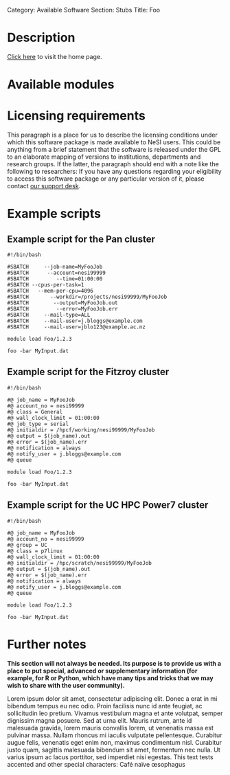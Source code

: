Category: Available Software
Section: Stubs
Title: Foo
<!-- The above lines, specifying the category, section and title, must be
present and always comprising the first three lines of the article. -->

# Description
<!--This is a placeholder for a description. Do not edit.-->

[Click here](http://www.example.com) to visit the home page.

# Available modules
<!--This is a placeholder for an automatically generated table. Do not edit.-->

# Licensing requirements

This paragraph is a place for us to describe the licensing conditions under
which this software package is made available to NeSI users. This could be
anything from a brief statement that the software is released under the GPL to
an elaborate mapping of versions to institutions, departments and research
groups. If the latter, the paragraph should end with a note like the following
to researchers: If you have any questions regarding your eligibility to access
this software package or any particular version of it, please contact [our
support desk](mailto:support@nesi.org.nz).

# Example scripts

## Example script for the Pan cluster

	#!/bin/bash
	
	#SBATCH     --job-name=MyFooJob
	#SBATCH      --account=nesi99999
	#SBATCH         --time=01:00:00
	#SBATCH --cpus-per-task=1
	#SBATCH   --mem-per-cpu=4096
	#SBATCH       --workdir=/projects/nesi99999/MyFooJob
	#SBATCH        --output=MyFooJob.out
	#SBATCH         --error=MyFooJob.err
	#SBATCH     --mail-type=ALL
	#SBATCH     --mail-user=j.bloggs@example.com
	#SBATCH     --mail-user=jblo123@example.ac.nz
	
	module load Foo/1.2.3
	
	foo -bar MyInput.dat

## Example script for the Fitzroy cluster

	#!/bin/bash
	
	#@ job_name = MyFooJob
	#@ account_no = nesi99999
	#@ class = General
	#@ wall_clock_limit = 01:00:00
	#@ job_type = serial
	#@ initialdir = /hpcf/working/nesi99999/MyFooJob
	#@ output = $(job_name).out
	#@ error = $(job_name).err
	#@ notification = always
	#@ notify_user = j.bloggs@example.com
	#@ queue
	
	module load Foo/1.2.3
	
	foo -bar MyInput.dat

## Example script for the UC HPC Power7 cluster

	#!/bin/bash
	
	#@ job_name = MyFooJob
	#@ account_no = nesi99999
	#@ group = UC
	#@ class = p7linux
	#@ wall_clock_limit = 01:00:00
	#@ initialdir = /hpc/scratch/nesi99999/MyFooJob
	#@ output = $(job_name).out
	#@ error = $(job_name).err
	#@ notification = always
	#@ notify_user = j.bloggs@example.com
	#@ queue
	
	module load Foo/1.2.3
	
	foo -bar MyInput.dat

# Further notes

**This section will not always be needed. Its purpose is to provide us with a
place to put special, advanced or supplementary information (for example, for R
or Python, which have many tips and tricks that we may wish to share with the
user community).**

Lorem ipsum dolor sit amet, consectetur adipiscing elit.  Donec a erat in mi
bibendum tempus eu nec odio. Proin facilisis nunc id ante feugiat, ac
sollicitudin leo pretium. Vivamus vestibulum magna et ante volutpat, semper
dignissim magna posuere. Sed at urna elit. Mauris rutrum, ante id malesuada
gravida, lorem mauris convallis lorem, ut venenatis massa est pulvinar massa.
Nullam rhoncus mi iaculis vulputate pellentesque. Curabitur augue felis,
venenatis eget enim non, maximus condimentum nisl. Curabitur justo quam,
sagittis malesuada bibendum sit amet, fermentum nec nulla. Ut varius ipsum ac
lacus porttitor, sed imperdiet nisi egestas. This text tests accented and other
special characters: Café naïve œsophagus

